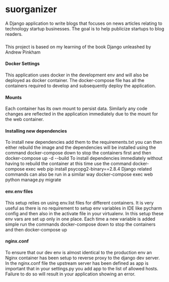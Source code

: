 # suorganizer
A Django application to write blogs that focuses on news articles relating to technology startup businesses. The goal is to help publicize startups to blog readers.
###
This project is based on my learning of the book Django unleashed by Andrew Pinkham

#### Docker Settings
This application uses docker in the development env and will also be deployed as docker container. The docker-compose file has all the containers required to develop and subsequently deploy the application.

#### Mounts
Each container has its own mount to persist data. Similarly any code changes are reflected in the application immediately due to the mount for the web container.

#### Installing new dependencies
To install new dependencies add them to the requirements.txt you can then either rebuild the image and the dependencies will be installed using the command docker-compose down to stop the containers first and then docker-compose up -d --build To install dependencies immediately without having to rebuild the container at this time use the command docker-compose exec web pip install psycopg2-binary==2.8.4 Django related commands can also be run in a similar way docker-compose exec web python manage.py migrate

#### env.env files
This setup relies on using env.list files for different containers. It is very useful as there is no requirement to setup env variables in IDE like pycharm config and then also in the activate file in your virtualenv. In this setup these env vars are set up only in one place. Each time a new variable is added simple run the commands docker-compose down to stop the containers and then docker-compose up

#### nginx.conf
To ensure that our dev env is almost identical to the production env an Nginx container has been setup to reverse proxy to the django dev server. In the nginx.conf file the upstream server has been defined as app is important that in your settings.py you add app to the list of allowed hosts. Failure to do so will result in your application showing an error.
